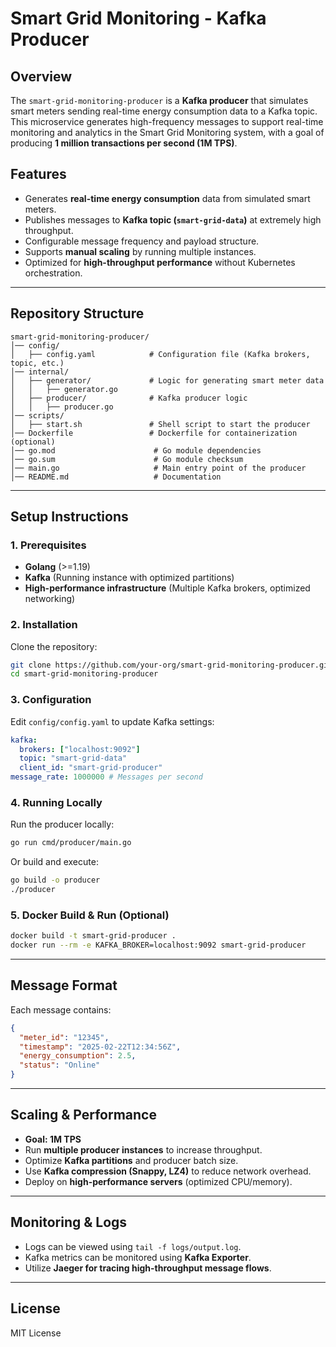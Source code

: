 # Smart Grid Monitoring - Kafka Producer

## Overview
The `smart-grid-monitoring-producer` is a **Kafka producer** that simulates smart meters sending real-time energy consumption data to a Kafka topic. This microservice generates high-frequency messages to support real-time monitoring and analytics in the Smart Grid Monitoring system, with a goal of producing **1 million transactions per second (1M TPS)**.

## Features
- Generates **real-time energy consumption** data from simulated smart meters.
- Publishes messages to **Kafka topic (`smart-grid-data`)** at extremely high throughput.
- Configurable message frequency and payload structure.
- Supports **manual scaling** by running multiple instances.
- Optimized for **high-throughput performance** without Kubernetes orchestration.

---

## Repository Structure
```plaintext
smart-grid-monitoring-producer/
│── config/
│   ├── config.yaml            # Configuration file (Kafka brokers, topic, etc.)
│── internal/
│   ├── generator/             # Logic for generating smart meter data
│   │   ├── generator.go
│   ├── producer/              # Kafka producer logic
│   │   ├── producer.go
│── scripts/
│   ├── start.sh               # Shell script to start the producer
│── Dockerfile                 # Dockerfile for containerization (optional)
│── go.mod                      # Go module dependencies
│── go.sum                      # Go module checksum
│── main.go                     # Main entry point of the producer
│── README.md                   # Documentation
```

---

## Setup Instructions

### 1. Prerequisites
- **Golang** (>=1.19)
- **Kafka** (Running instance with optimized partitions)
- **High-performance infrastructure** (Multiple Kafka brokers, optimized networking)

### 2. Installation
Clone the repository:
```bash
git clone https://github.com/your-org/smart-grid-monitoring-producer.git
cd smart-grid-monitoring-producer
```

### 3. Configuration
Edit `config/config.yaml` to update Kafka settings:
```yaml
kafka:
  brokers: ["localhost:9092"]
  topic: "smart-grid-data"
  client_id: "smart-grid-producer"
message_rate: 1000000 # Messages per second
```

### 4. Running Locally
Run the producer locally:
```bash
go run cmd/producer/main.go
```

Or build and execute:
```bash
go build -o producer
./producer
```

### 5. Docker Build & Run (Optional)
```bash
docker build -t smart-grid-producer .
docker run --rm -e KAFKA_BROKER=localhost:9092 smart-grid-producer
```

---

## Message Format
Each message contains:
```json
{
  "meter_id": "12345",
  "timestamp": "2025-02-22T12:34:56Z",
  "energy_consumption": 2.5,
  "status": "Online"
}
```

---

## Scaling & Performance
- **Goal: 1M TPS**
- Run **multiple producer instances** to increase throughput.
- Optimize **Kafka partitions** and producer batch size.
- Use **Kafka compression (Snappy, LZ4)** to reduce network overhead.
- Deploy on **high-performance servers** (optimized CPU/memory).

---

## Monitoring & Logs
- Logs can be viewed using `tail -f logs/output.log`.
- Kafka metrics can be monitored using **Kafka Exporter**.
- Utilize **Jaeger for tracing high-throughput message flows**.

---

## License
MIT License
